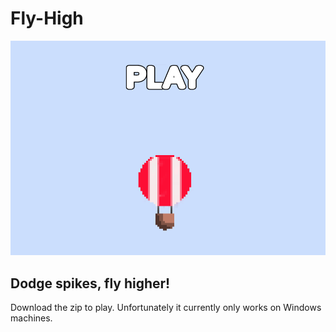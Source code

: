 # Fly-High
![FlyHighPicture](https://github.com/AnthonyNasser/Fly-High/blob/main/FlyHighPicture.png)
## Dodge spikes, fly higher!
Download the zip to play. Unfortunately it currently only works on Windows machines.
